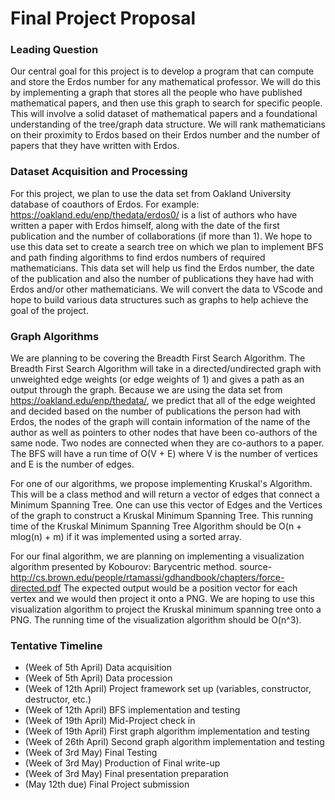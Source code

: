 # Final Project Proposal 

### Leading Question
Our central goal for this project is to develop a program that can compute and store the Erdos number for any mathematical professor. We will do this by implementing a graph that stores all the people who have published mathematical papers, and then use this graph to search for specific people. This will involve a solid dataset of mathematical papers and a foundational understanding of the tree/graph data structure. We will rank mathematicians on their proximity to Erdos based on their Erdos number and the number of papers that they have written with Erdos.

### Dataset Acquisition and Processing
For this project, we plan to use the data set from Oakland University database of coauthors of Erdos. For example: https://oakland.edu/enp/thedata/erdos0/ is a list of authors who have written a paper with Erdos himself, along with the date of the first publication and the number of collaborations (if more than 1). We hope to use this data set to create a search tree on which we plan to implement  BFS and path finding algorithms to find erdos numbers of required mathematicians. This data set will help us find the Erdos number, the date of the publication and also the number of publications they have had with Erdos and/or other mathematicians. We will convert the data to VScode and hope to build various data structures such as graphs to help achieve the goal of the project.

### Graph Algorithms
We are planning to be covering the Breadth First Search Algorithm. The Breadth First Search Algorithm will take in a directed/undirected graph with unweighted edge weights (or edge weights of 1) and gives a path as an output through the graph. Because we are using the data set from https://oakland.edu/enp/thedata/, we predict that all of the edge weighted and decided based on the number of publications the person had with Erdos, the nodes of the graph will contain information of the name of the author as well as pointers to other nodes that have been co-authors of the same node. Two nodes are connected when they are co-authors to a paper. The BFS will have a run time of O(V + E) where V is the number of vertices and E is the number of edges. 

For one of our algorithms, we propose implementing Kruskal's Algorithm. This will be a class method and will return a vector of edges that connect a Minimum Spanning Tree. One can use this vector of Edges and the Vertices of the graph to construct a Kruskal Minimum Spanning Tree. This running time of the Kruskal Minimum Spanning Tree Algorithm should be O(n + mlog(n) + m) if it was implemented using a sorted array.

For our final algorithm, we are planning on implementing a visualization algorithm presented by Kobourov: Barycentric method. source- http://cs.brown.edu/people/rtamassi/gdhandbook/chapters/force-directed.pdf The expected output would be a position vector for each vertex and we would then project it onto a PNG. We are hoping to use this visualization algorithm to project the Kruskal minimum spanning tree onto a PNG. The running time of the visualization algorithm should be O(n^3).


### Tentative Timeline
- (Week of 5th April)    Data acquisition
- (Week of 5th April)    Data procession
- (Week of 12th April)  Project framework set up (variables, constructor, destructor, etc.)
- (Week of 12th April)  BFS implementation and testing
- (Week of 19th April)  Mid-Project check in
- (Week of 19th April)  First graph algorithm implementation and testing
- (Week of 26th April)  Second graph algorithm implementation and testing
- (Week of 3rd May)    Final Testing
- (Week of 3rd May)    Production of Final write-up 
- (Week of 3rd May)    Final presentation preparation
- (May 12th due)          Final Project submission
